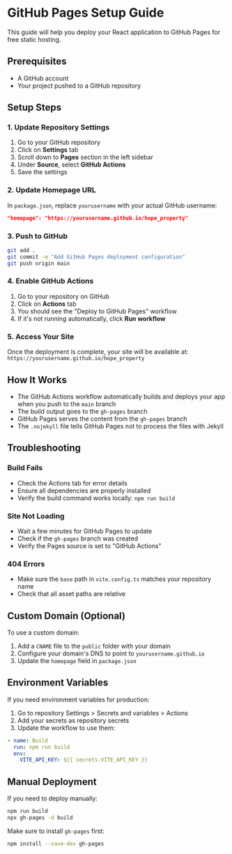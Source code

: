 # GitHub Pages Setup Guide

This guide will help you deploy your React application to GitHub Pages for free static hosting.

## Prerequisites

- A GitHub account
- Your project pushed to a GitHub repository

## Setup Steps

### 1. Update Repository Settings

1. Go to your GitHub repository
2. Click on **Settings** tab
3. Scroll down to **Pages** section in the left sidebar
4. Under **Source**, select **GitHub Actions**
5. Save the settings

### 2. Update Homepage URL

In `package.json`, replace `yourusername` with your actual GitHub username:

```json
"homepage": "https://yourusername.github.io/hope_property"
```

### 3. Push to GitHub

```bash
git add .
git commit -m "Add GitHub Pages deployment configuration"
git push origin main
```

### 4. Enable GitHub Actions

1. Go to your repository on GitHub
2. Click on **Actions** tab
3. You should see the "Deploy to GitHub Pages" workflow
4. If it's not running automatically, click **Run workflow**

### 5. Access Your Site

Once the deployment is complete, your site will be available at:
`https://yourusername.github.io/hope_property`

## How It Works

- The GitHub Actions workflow automatically builds and deploys your app when you push to the `main` branch
- The build output goes to the `gh-pages` branch
- GitHub Pages serves the content from the `gh-pages` branch
- The `.nojekyll` file tells GitHub Pages not to process the files with Jekyll

## Troubleshooting

### Build Fails

- Check the Actions tab for error details
- Ensure all dependencies are properly installed
- Verify the build command works locally: `npm run build`

### Site Not Loading

- Wait a few minutes for GitHub Pages to update
- Check if the `gh-pages` branch was created
- Verify the Pages source is set to "GitHub Actions"

### 404 Errors

- Make sure the `base` path in `vite.config.ts` matches your repository name
- Check that all asset paths are relative

## Custom Domain (Optional)

To use a custom domain:

1. Add a `CNAME` file to the `public` folder with your domain
2. Configure your domain's DNS to point to `yourusername.github.io`
3. Update the `homepage` field in `package.json`

## Environment Variables

If you need environment variables for production:

1. Go to repository Settings > Secrets and variables > Actions
2. Add your secrets as repository secrets
3. Update the workflow to use them:

```yaml
- name: Build
  run: npm run build
  env:
    VITE_API_KEY: ${{ secrets.VITE_API_KEY }}
```

## Manual Deployment

If you need to deploy manually:

```bash
npm run build
npx gh-pages -d build
```

Make sure to install `gh-pages` first:

```bash
npm install --save-dev gh-pages
```
